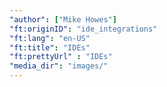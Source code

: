 ```yaml
---
"author": ["Mike Howes"]
"ft:originID": "ide_integrations"
"ft:lang": "en-US"
"ft:title": "IDEs"
"ft:prettyUrl" : "IDEs"
"media_dir": "images/"
---
```

